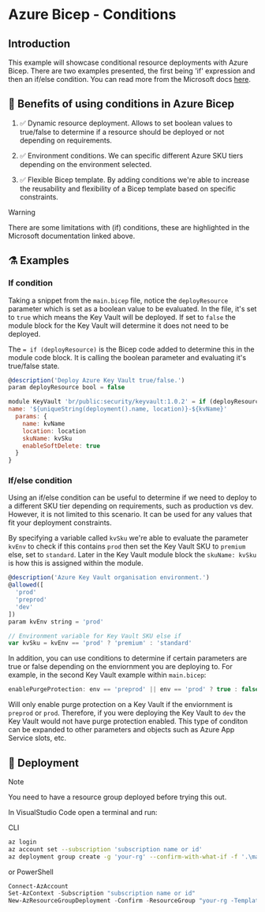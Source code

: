 # Azure Bicep - Conditions

## Introduction

This example will showcase conditional resource deployments with Azure Bicep. There are two examples presented, the first being 'if' expression and then an if/else condition. You can read more from the Microsoft docs [here](https://learn.microsoft.com/en-us/azure/azure-resource-manager/bicep/conditional-resource-deployment).

## 📃 Benefits of using conditions in Azure Bicep

1. ✅ Dynamic resource deployment. Allows to set boolean values to true/false to determine if a resource should be deployed or not depending on requirements.

2. ✅ Environment conditions. We can specific different Azure SKU tiers depending on the environment selected.

3. ✅ Flexible Bicep template. By adding conditions we're able to increase the reusability and flexibility of a Bicep template based on specific constraints.

> [!WARNING]  
> There are some limitations with (if) conditions, these are highlighted in the Microsoft documentation linked above.

## ⚗️ Examples

### If condition

Taking a snippet from the `main.bicep` file, notice the `deployResource` parameter which is set as a boolean value to be evaluated. In the file, it's set to `true` which means the Key Vault will be deployed. If set to `false` the module block for the Key Vault will determine it does not need to be deployed.

The `= if (deployResource)` is the Bicep code added to determine this in the module code block. It is calling the boolean parameter and evaluating it's true/false state.

```javascript
@description('Deploy Azure Key Vault true/false.')
param deployResource bool = false

module KeyVault 'br/public:security/keyvault:1.0.2' = if (deployResource) {
name: '${uniqueString(deployment().name, location)}-${kvName}'
  params: {
    name: kvName
    location: location
    skuName: kvSku
    enableSoftDelete: true
  }
}
````

### If/else condition

Using an if/else condition can be useful to determine if we need to deploy to a different SKU tier depending on requirements, such as production vs dev. However, it is not limited to this scenario. It can be used for any values that fit your deployment constraints.

By specifying a variable called `kvSku` we're able to evaluate the parameter `kvEnv` to check if this contains `prod` then set the Key Vault SKU to `premium` else, set to `standard`. Later in the Key Vault module block the `skuName: kvSku` is how this is assigned within the module.

```javascript
@description('Azure Key Vault organisation environment.')
@allowed([
  'prod'
  'preprod'
  'dev'
])
param kvEnv string = 'prod'

// Environment variable for Key Vault SKU else if
var kvSku = kvEnv == 'prod' ? 'premium' : 'standard'
```

In addition, you can use conditions to determine if certain parameters are true or false depending on the enviornment you are deploying to. For example, in the second Key Vault example within `main.bicep`:

```javascript
enablePurgeProtection: env == 'preprod' || env == 'prod' ? true : false
```

Will only enable purge protection on a Key Vault if the enviornment is `preprod` or `prod`. Therefore, if you were deploying the Key Vault to `dev` the Key Vault would not have purge protection enabled. This type of conditon can be expanded to other parameters and objects such as Azure App Service slots, etc. 

## 🚀 Deployment

> [!NOTE]  
> You need to have a resource group deployed before trying this out.

In VisualStudio Code open a terminal and run:

CLI

```bash
az login
az account set --subscription 'subscription name or id'
az deployment group create -g 'your-rg' --confirm-with-what-if -f '.\main.bicep'
```

or PowerShell

```powershell
Connect-AzAccount
Set-AzContext -Subscription "subscription name or id"
New-AzResourceGroupDeployment -Confirm -ResourceGroup "your-rg -TemplateFile "main.bicep"
```

